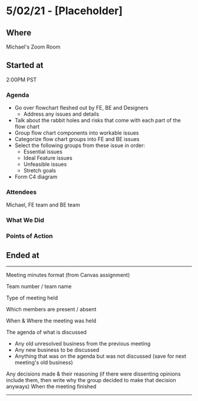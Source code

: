 # 5/02/21 - [Placeholder]

## Where
Michael's Zoom Room

## Started at
2:00PM PST

### Agenda
- Go over flowchart fleshed out by FE, BE and Designers
  - Address any issues and details
- Talk about the rabbit holes and risks that come with each part of the flow chart
- Group flow chart components into workable issues
- Categorize flow chart groups into FE and BE issues
- Select the following groups from these issue in order:
  - Essential issues
  - Ideal Feature issues
  - Unfeasible issues
  - Stretch goals
- Form C4 diagram

### Attendees
Michael, FE team and BE team

### What We Did

### Points of Action

## Ended at

---

Meeting minutes format (from Canvas assignment)

Team number / team name

Type of meeting held

Which members are present / absent

When & Where the meeting was held

The agenda of what is discussed
- Any old unresolved business from the previous meeting
- Any new business to be discussed
- Anything that was on the agenda but was not discussed (save for next meeting's old business)

Any decisions made & their reasoning (if there were dissenting opinions include them, then write why the group decided to make that decision anyways)
When the meeting finished

---
